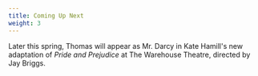 ```yaml
---
title: Coming Up Next
weight: 3
---
```


Later this spring, Thomas will appear as Mr. Darcy in Kate Hamill's new adaptation of *Pride and Prejudice* at The Warehouse Theatre, directed by Jay Briggs.
